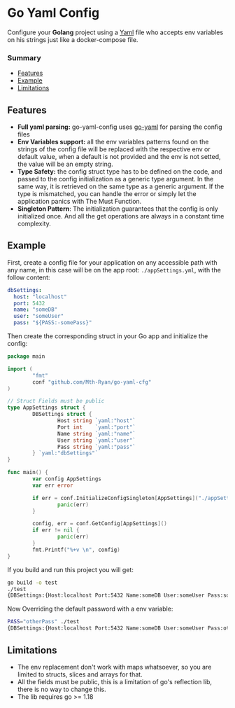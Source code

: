 # Go Yaml Config
Configure your **Golang** project using a [Yaml](https://yaml.org/) file who accepts env variables on his strings just like a docker-compose file.

### Summary
* [Features](#features)
* [Example](#example)
* [Limitations](#limitations)

## Features
* **Full yaml parsing:** go-yaml-config uses [go-yaml](https://github.com/go-yaml/yaml) for parsing the config files
* **Env Variables support:** all the env variables patterns found on the strings of the config file will be replaced with the respective env or default value, when a default is not provided and the env is not setted, the value will be an empty string.
* **Type Safety:** the config struct type has to be defined on the code, and passed to the config initialization as a generic type argument. In the same way, it is retrieved on the same type as a generic argument. If the type is mismatched, you can handle the error or simply let the application panics with The Must Function.
* **Singleton Pattern**: The initialization guarantees that the config is only initialized once. And all the get operations are always in a constant time complexity.

## Example
First, create a config file for your application on any accessible path with any name, in this case will be on the app root: `./appSettings.yml`, with the follow content:

``` yaml
dbSettings:
  host: "localhost"
  port: 5432
  name: "someDB"
  user: "someUser"
  pass: "${PASS:-somePass}"
```

Then create the corresponding struct in your Go app and initialize the config:
``` go
package main

import (
    	"fmt"
    	conf "github.com/Mth-Ryan/go-yaml-cfg"
)

// Struct Fields must be public
type AppSettings struct {
    	DBSettings struct {
            	Host string `yaml:"host"`
            	Port int    `yaml:"port"`
            	Name string `yaml:"name"`
            	User string `yaml:"user"`
            	Pass string `yaml:"pass"`
    	} `yaml:"dbSettings"`
}

func main() {
    	var config AppSettings
    	var err error

    	if err = conf.InitializeConfigSingleton[AppSettings]("./appSettings.yml"); err != nil {
            	panic(err)
    	}

    	config, err = conf.GetConfig[AppSettings]()
    	if err != nil {
            	panic(err)
    	}
    	fmt.Printf("%+v \n", config)
}

```

If you build and run this project you will get:
``` bash
go build -o test
./test
{DBSettings:{Host:localhost Port:5432 Name:someDB User:someUser Pass:somePass}}
```

Now Overriding the default password with a env variable:
``` bash
PASS="otherPass" ./test
{DBSettings:{Host:localhost Port:5432 Name:someDB User:someUser Pass:otherPass}}
```

## Limitations
* The env replacement don't work with maps whatsoever, so you are limited to structs, slices and arrays for that.
* All the fields must be public, this is a limitation of go's reflection lib, there is no way to change this.
* The lib requires go >= 1.18
